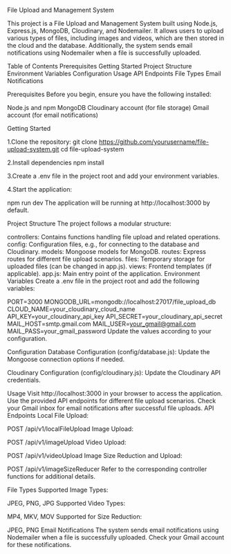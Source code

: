 
File Upload and Management System

This project is a File Upload and Management System built using Node.js, Express.js, MongoDB, Cloudinary, and Nodemailer. 
It allows users to upload various types of files, including images and videos, which are then stored in the cloud and the database. 
Additionally, the system sends email notifications using Nodemailer when a file is successfully uploaded.

Table of Contents
Prerequisites
Getting Started
Project Structure
Environment Variables
Configuration
Usage
API Endpoints
File Types
Email Notifications


Prerequisites
Before you begin, ensure you have the following installed:

Node.js and npm
MongoDB
Cloudinary account (for file storage)
Gmail account (for email notifications)

Getting Started

1.Clone the repository:
git clone https://github.com/yourusername/file-upload-system.git
cd file-upload-system


2.Install dependencies
npm install

3.Create a .env file in the project root and add your environment variables.

4.Start the application:

npm run dev
The application will be running at http://localhost:3000 by default.

Project Structure
The project follows a modular structure:

controllers: Contains functions handling file upload and related operations.
config: Configuration files, e.g., for connecting to the database and Cloudinary.
models: Mongoose models for MongoDB.
routes: Express routes for different file upload scenarios.
files: Temporary storage for uploaded files (can be changed in app.js).
views: Frontend templates (if applicable).
app.js: Main entry point of the application.
Environment Variables
Create a .env file in the project root and add the following variables:

PORT=3000
MONGODB_URL=mongodb://localhost:27017/file_upload_db
CLOUD_NAME=your_cloudinary_cloud_name
API_KEY=your_cloudinary_api_key
API_SECRET=your_cloudinary_api_secret
MAIL_HOST=smtp.gmail.com
MAIL_USER=your_gmail@gmail.com
MAIL_PASS=your_gmail_password
Update the values according to your configuration.

Configuration
Database Configuration (config/database.js):
Update the Mongoose connection options if needed.

Cloudinary Configuration (config/cloudinary.js):
Update the Cloudinary API credentials.

Usage
Visit http://localhost:3000 in your browser to access the application.
Use the provided API endpoints for different file upload scenarios.
Check your Gmail inbox for email notifications after successful file uploads.
API Endpoints
Local File Upload:

POST /api/v1/localFileUpload
Image Upload:

POST /api/v1/imageUpload
Video Upload:

POST /api/v1/videoUpload
Image Size Reduction and Upload:

POST /api/v1/imageSizeReducer
Refer to the corresponding controller functions for additional details.

File Types
Supported Image Types:

JPEG, PNG, JPG
Supported Video Types:

MP4, MKV, MOV
Supported for Size Reduction:

JPEG, PNG
Email Notifications
The system sends email notifications using Nodemailer when a file is successfully uploaded. Check your Gmail account for these notifications.
